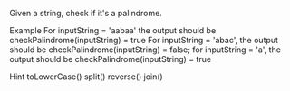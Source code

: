 Given a string, check if it's a palindrome.

Example
For inputString = 'aabaa' the output should be checkPalindrome(inputString) = true
For inputString = 'abac', the output should be checkPalindrome(inputString) = false;
for inputString = 'a', the output should be checkPalindrome(inputString) = true

Hint
toLowerCase()
split()
reverse()
join()
